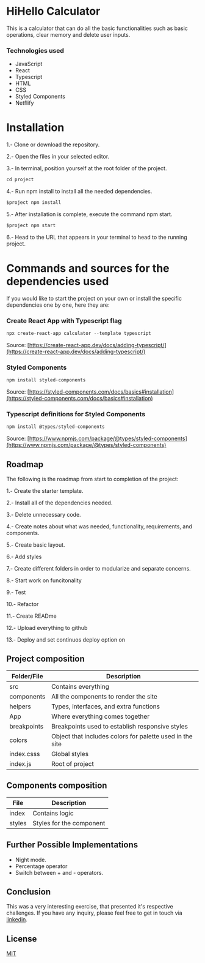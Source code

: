 # HiHello Calculator

This is a calculator that can do all the basic functionalities such as basic operations, clear memory and delete user inputs.

### Technologies used
- JavaScript
- React
- Typescript
- HTML
- CSS
- Styled Components
- Netflify

# Installation
1.- Clone or download the repository.

2.- Open the files in your selected editor.

3.- In terminal, position yourself at the root folder of the project.
```javascript
cd project
```

4.- Run npm install to install all the needed dependencies.
```javascript
$project npm install
```

5.- After installation is complete, execute the command npm start.
```javascript
$project npm start
```

6.- Head to the URL that appears in your terminal to head to the running project.

# Commands and sources for the dependencies used
If you would like to start the project on your own or install the specific dependencies one by one, here they are:

### Create React App with Typescript flag
```javascript
npx create-react-app calculator --template typescript
```
Source: [https://create-react-app.dev/docs/adding-typescript/](https://create-react-app.dev/docs/adding-typescript/)

### Styled Components
```javascript
npm install styled-components
```
Source: [https://styled-components.com/docs/basics#installation](https://styled-components.com/docs/basics#installation)

### Typescript definitions for Styled Components
```javascript
npm install @types/styled-components
```
Source: [https://www.npmjs.com/package/@types/styled-components](https://www.npmjs.com/package/@types/styled-components)


## Roadmap
The following is the roadmap from start to completion of the project:

1.- Create the starter template.

2.- Install all of the dependencies needed.

3.- Delete unnecessary code.

4.- Create notes about what was needed, functionality, requirements, and components.

5.- Create basic layout.

6.- Add styles

7.- Create different folders in order to modularize and separate concerns.

8.- Start work on funcitonality

9.- Test

10.- Refactor

11.- Create READme

12.- Upload everything to github

13.- Deploy and set continuos deploy option on

## Project composition
|Folder/File  |Description                         |
|----------------|-------------------------------|
|src|Contains everything|
|components       |All the components to render the site|
|helpers      |Types, interfaces, and extra functions|
|App       |Where everything comes together|
|breakpoints       |Breakpoints used to establish responsive styles|
|colors       |Object that includes colors for palette used in the site|
|index.csss      |Global styles|
|index.js     |Root of project|

## Components composition
|File  |Description                         |
|----------------|-------------------------------|
|index|Contains logic|
|styles         |Styles for the component    |

## Further Possible Implementations
- Night mode.
- Percentage operator
- Switch between + and - operators.

## Conclusion

This was a very interesting exercise, that presented it's respective challenges.
If you have any inquiry, please feel free to get in touch via [linkedin](https://linkedin.com/in/lslozano).

## License
[MIT](https://choosealicense.com/licenses/mit/)
